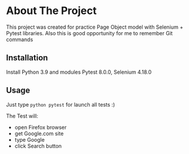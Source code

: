 # About The Project

This project was created for practice Page Object model with Selenium + Pytest libraries.
Also this is good opportunity for me to remember Git commands

## Installation

Install Python 3.9 and modules Pytest 8.0.0, Selenium 4.18.0

## Usage

Just type `python pytest` for launch all tests :)

The Test will: 
- open Firefox browser
- get Google.com site
- type Google
- click Search button
